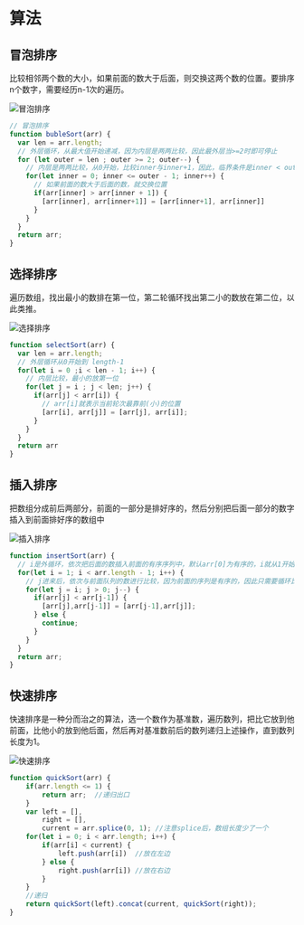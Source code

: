 # 算法

## 冒泡排序

比较相邻两个数的大小，如果前面的数大于后面，则交换这两个数的位置。要排序n个数字，需要经历n-1次的遍历。

![冒泡排序](https://user-gold-cdn.xitu.io/2018/8/14/16538fc898b4742e?imageslim)

```js
// 冒泡排序
function bubleSort(arr) {
  var len = arr.length;
  // 外层循环，从最大值开始递减，因为内层是两两比较，因此最外层当>=2时即可停止
  for (let outer = len ; outer >= 2; outer--) {
    // 内层是两两比较，从0开始，比较inner与inner+1，因此，临界条件是inner < outer - 1
    for(let inner = 0; inner <= outer - 1; inner++) {
      // 如果前面的数大于后面的数，就交换位置
      if(arr[inner] > arr[inner + 1]) {
        [arr[inner], arr[inner+1]] = [arr[inner+1], arr[inner]]
      }
    }
  }
  return arr;
}
```

## 选择排序

遍历数组，找出最小的数排在第一位，第二轮循环找出第二小的数放在第二位，以此类推。

![选择排序](https://user-gold-cdn.xitu.io/2018/8/14/16538fc899fabfa0?imageslim)

```js
function selectSort(arr) {
  var len = arr.length;
  // 外层循环从0开始到 length-1
  for(let i = 0 ;i < len - 1; i++) {
    // 内层比较，最小的放第一位
    for(let j = i ; j < len; j++) {
      if(arr[j] < arr[i]) {
        // arr[i]就表示当前轮次最靠前(小)的位置
        [arr[i], arr[j]] = [arr[j], arr[i]];
      }
    }
  }
  return arr
}
```

## 插入排序

把数组分成前后两部分，前面的一部分是排好序的，然后分别把后面一部分的数字插入到前面排好序的数组中

![插入排序](https://user-gold-cdn.xitu.io/2018/8/14/16538fc898df137f?imageslim)

```js
function insertSort(arr) {
  // i是外循环，依次把后面的数插入前面的有序序列中，默认arr[0]为有序的，i就从1开始
  for(let i = 1; i < arr.length - 1; i++) {
    // j进来后，依次与前面队列的数进行比较，因为前面的序列是有序的，因此只需要循环比较、交换即可
    for(let j = i; j > 0; j--) {
      if(arr[j] < arr[j-1]) {
        [arr[j],arr[j-1]] = [arr[j-1],arr[j]];
      } else {
        continue;
      }
    }
  }
  return arr;
}
```

## 快速排序

快速排序是一种分而治之的算法，选一个数作为基准数，遍历数列，把比它放到他前面，比他小的放到他后面，然后再对基准数前后的数列递归上述操作，直到数列长度为1。

![快速排序](https://user-gold-cdn.xitu.io/2018/8/14/16538fc898c22284?imageslim)

```js
function quickSort(arr) {
    if(arr.length <= 1) {
        return arr;  //递归出口
    }
    var left = [],
        right = [],
        current = arr.splice(0, 1); //注意splice后，数组长度少了一个
    for(let i = 0; i < arr.length; i++) {
        if(arr[i] < current) {
            left.push(arr[i])  //放在左边
        } else {
            right.push(arr[i]) //放在右边
        }
    }
    //递归
    return quickSort(left).concat(current, quickSort(right));
}
```